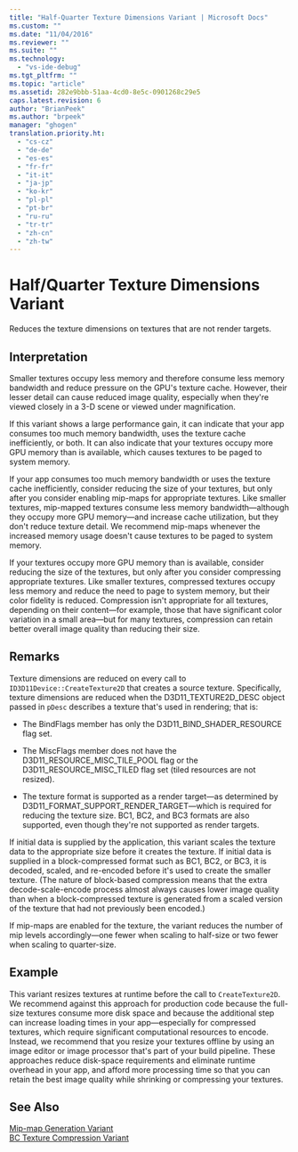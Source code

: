 ```yaml
---
title: "Half-Quarter Texture Dimensions Variant | Microsoft Docs"
ms.custom: ""
ms.date: "11/04/2016"
ms.reviewer: ""
ms.suite: ""
ms.technology: 
  - "vs-ide-debug"
ms.tgt_pltfrm: ""
ms.topic: "article"
ms.assetid: 282e9bbb-51aa-4cd0-8e5c-0901268c29e5
caps.latest.revision: 6
author: "BrianPeek"
ms.author: "brpeek"
manager: "ghogen"
translation.priority.ht: 
  - "cs-cz"
  - "de-de"
  - "es-es"
  - "fr-fr"
  - "it-it"
  - "ja-jp"
  - "ko-kr"
  - "pl-pl"
  - "pt-br"
  - "ru-ru"
  - "tr-tr"
  - "zh-cn"
  - "zh-tw"
---
```

# Half/Quarter Texture Dimensions Variant
Reduces the texture dimensions on textures that are not render targets.  
  
## Interpretation  
 Smaller textures occupy less memory and therefore consume less memory bandwidth and reduce pressure on the GPU's texture cache. However, their lesser detail can cause reduced image quality, especially when they're viewed closely in a 3-D scene or viewed under magnification.  
  
 If this variant shows a large performance gain, it can indicate that your app consumes too much memory bandwidth, uses the texture cache inefficiently, or both. It can also indicate that your textures occupy more GPU memory than is available, which causes textures to be paged to system memory.  
  
 If your app consumes too much memory bandwidth or uses the texture cache inefficiently, consider reducing the size of your textures, but only after you consider enabling mip-maps for appropriate textures. Like smaller textures, mip-mapped textures consume less memory bandwidth—although they occupy more GPU memory—and increase cache utilization, but they don't reduce texture detail. We recommend mip-maps whenever the increased memory usage doesn't cause textures to be paged to system memory.  
  
 If your textures occupy more GPU memory than is available, consider reducing the size of the textures, but only after you consider compressing appropriate textures. Like smaller textures, compressed textures occupy less memory and reduce the need to page to system memory, but their color fidelity is reduced. Compression isn't appropriate for all textures, depending on their content—for example, those that have significant color variation in a small area—but for many textures, compression can retain better overall image quality than reducing their size.  
  
## Remarks  
 Texture dimensions are reduced on every call to `ID3D11Device::CreateTexture2D` that creates a source texture. Specifically, texture dimensions are reduced when the D3D11_TEXTURE2D_DESC object passed in `pDesc` describes a texture that's used in rendering; that is:  
  
-   The BindFlags member has only the D3D11_BIND_SHADER_RESOURCE flag set.  
  
-   The MiscFlags member does not have the D3D11_RESOURCE_MISC_TILE_POOL flag or the D3D11_RESOURCE_MISC_TILED flag set (tiled resources are not resized).  
  
-   The texture format is supported as a render target—as determined by D3D11_FORMAT_SUPPORT_RENDER_TARGET—which is required for reducing the texture size. BC1, BC2, and BC3 formats are also supported, even though they're not supported as render targets.  
  
 If initial data is supplied by the application, this variant scales the texture data to the appropriate size before it creates the texture. If initial data is supplied in a block-compressed format such as BC1, BC2, or BC3, it is decoded, scaled, and re-encoded before it's used to create the smaller texture. (The nature of block-based compression means that the extra decode-scale-encode process almost always causes lower image quality than when a block-compressed texture is generated from a scaled version of the texture that had not previously been encoded.)  
  
 If mip-maps are enabled for the texture, the variant reduces the number of mip levels accordingly—one fewer when scaling to half-size or two fewer when scaling to quarter-size.  
  
## Example  
 This variant resizes textures at runtime before the call to `CreateTexture2D`. We recommend against this approach for production code because the full-size textures consume more disk space and because the additional step can increase loading times in your app—especially for compressed textures, which require significant computational resources to encode. Instead, we recommend that you resize your textures offline by using an image editor or image processor that's part of your build pipeline. These approaches reduce disk-space requirements and eliminate runtime overhead in your app, and afford more processing time so that you can retain the best image quality while shrinking or compressing your textures.  
  
## See Also  
 [Mip-map Generation Variant](mip-map-generation-variant.md)   
 [BC Texture Compression Variant](bc-texture-compression-variant.md)